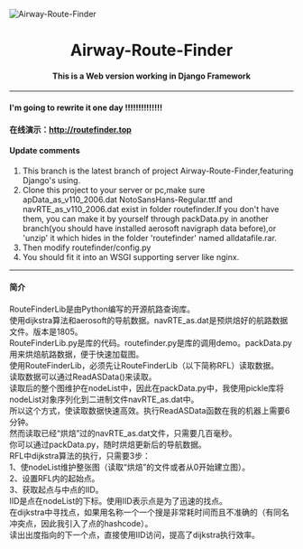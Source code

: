 ![Airway-Route-Finder](https://socialify.git.ci/shinoyasan/Airway-Route-Finder/image?description=1&font=KoHo&forks=1&issues=1&language=1&logo=https%3A%2F%2Fs3.ax1x.com%2F2020%2F12%2F30%2FrX9Ayt.png&owner=1&pattern=Overlapping%20Hexagons&pulls=1&stargazers=1&theme=Light)
# <center>Airway-Route-Finder</center>
#### <center>This is a Web version working in Django Framework</center>
--------------------------------------------
#### I'm going to rewrite it one day !!!!!!!!!!!!!!
#### 在线演示：http://routefinder.top
#### Update comments
1. This branch is the latest branch of project Airway-Route-Finder,featuring Django's using. <br>
2. Clone this project to your server or pc,make sure apData_as_v110_2006.dat NotoSansHans-Regular.ttf and navRTE_as_v110_2006.dat exist in folder routefinder.If you don't have them,
you can make it by yourself through packData.py in another branch(you should have installed aerosoft navigraph data before),or 'unzip' it which hides in the folder 'routefinder' named alldatafile.rar.<br>
3. Then modify routefinder/config.py<br>
4. You should fit it into an WSGI supporting server like nginx.<br>
---------------------------------------------
#### 简介
RouteFinderLib是由Python编写的开源航路查询库。<br>
使用dijkstra算法和aerosoft的导航数据。navRTE_as.dat是预烘焙好的航路数据文件。版本是1805。<br>
RouteFinderLib.py是库的代码。routefinder.py是库的调用demo。packData.py用来烘焙航路数据，便于快速加载图。<br>
使用RouteFinderLib，必须先让RouteFinderLib（以下简称RFL）读取数据。<br>
读取数据可以通过ReadASData()来读取。<br>
读取后的整个图维护在nodeList中，因此在packData.py中，我使用pickle库将nodeList对象序列化到二进制文件navRTE_as.dat中。<br>
所以这个方式，使读取数据快速高效。执行ReadASData函数在我的机器上需要6分钟。<br>
然而读取已经“烘焙”过的navRTE_as.dat文件，只需要几百毫秒。<br>
你可以通过packData.py，随时烘焙更新后的导航数据。<br>
		RFL中dijkstra算法的执行，只需要3步：<br>
		1、使nodeList维护整张图（读取“烘焙”的文件或者从0开始建立图）。<br>
		2、设置RFL内的起始点。<br>
		3、获取起点与中点的IID。<br>
IID是点在nodeList的下标。使用IID表示点是为了迅速的找点。<br>
在dijkstra中寻找点，如果用名称一个一个搜是非常耗时间而且不准确的（有同名冲突点，因此我引入了点的hashcode）。<br>
读出出度指向的下一个点，直接使用IID访问，提高了dijkstra执行效率。<br>
<br>
